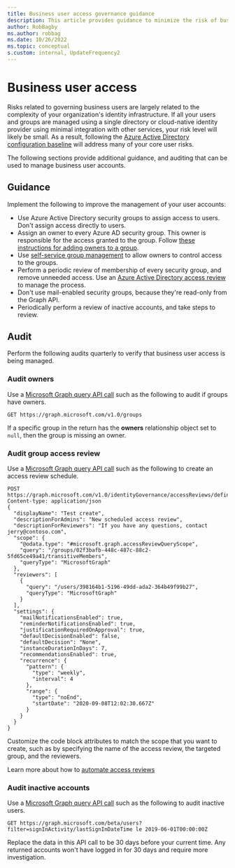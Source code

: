 ```yaml
---
title: Business user access governance guidance
description: This article provides guidance to minimize the risk of business users accessing applications along with auditing guidance.
author: RobBagby
ms.author: robbag
ms.date: 10/26/2022
ms.topic: conceptual
s.custom: internal, UpdateFrequency2
---
```


# Business user access

Risks related to governing business users are largely related to the complexity of your organization's identity infrastructure. If all your users and groups are managed using a single directory or cloud-native identity provider using minimal integration with other services, your risk level will likely be small. As a result, following the [Azure Active Directory configuration baseline](azure-ad-configuration.md) will address many of your core user risks.

The following sections provide additional guidance, and auditing that can be used to manage business user accounts.

## Guidance

Implement the following to improve the management of your user accounts:

- Use Azure Active Directory security groups to assign access to users. Don't assign access directly to users.
- Assign an owner to every Azure AD security group. This owner is responsible for the access granted to the group. Follow [these instructions for adding owners to a group](/azure/active-directory/fundamentals/how-to-manage-groups).
- Use [self-service group management](/azure/active-directory/enterprise-users/groups-self-service-management) to allow owners to control access to the groups.
- Perform a periodic review of membership of every security group, and remove unneeded access. Use an [Azure Active Directory access review](/azure/active-directory/governance/create-access-review) to manage the process.
- Don't use mail-enabled security groups, because they're read-only from the Graph API.
- Periodically perform a review of inactive accounts, and take steps to review.

## Audit

Perform the following audits quarterly to verify that business user access is being managed.

### Audit owners

Use a [Microsoft Graph query API call](/graph/api/authorizationpolicy-get) such as the following to audit if groups have owners.

```http
GET https://graph.microsoft.com/v1.0/groups
```

If a specific group in the return has the **owners** relationship object set to `null`, then the group is missing an owner.

### Audit group access review

Use a [Microsoft Graph query API call](/graph/api/authorizationpolicy-get) such as the following to create an access review schedule.

```http
POST https://graph.microsoft.com/v1.0/identityGovernance/accessReviews/definitions
Content-type: application/json
{
  "displayName": "Test create",
  "descriptionForAdmins": "New scheduled access review",
  "descriptionForReviewers": "If you have any questions, contact jerry@contoso.com",
  "scope": {
    "@odata.type": "#microsoft.graph.accessReviewQueryScope",
    "query": "/groups/02f3bafb-448c-487c-88c2-5fd65ce49a41/transitiveMembers",
    "queryType": "MicrosoftGraph"
  },
  "reviewers": [
    {
      "query": "/users/398164b1-5196-49dd-ada2-364b49f99b27",
      "queryType": "MicrosoftGraph"
    }
  ],  
  "settings": {
    "mailNotificationsEnabled": true,
    "reminderNotificationsEnabled": true,
    "justificationRequiredOnApproval": true,
    "defaultDecisionEnabled": false,
    "defaultDecision": "None",
    "instanceDurationInDays": 7,
    "recommendationsEnabled": true,
    "recurrence": {
      "pattern": {
        "type": "weekly",
        "interval": 4
      },
      "range": {
        "type": "noEnd",
        "startDate": "2020-09-08T12:02:30.667Z"
      }
    }
  }
}
```

Customize the code block attributes to match the scope that you want to create, such as by specifying the name of the access review, the targeted group, and the reviewers.

Learn more about how to [automate access reviews](/graph/api/resources/accessreviewsv2-overview)

### Audit inactive accounts

Use a [Microsoft Graph query API call](/graph/api/authorizationpolicy-get) such as the following to audit inactive users.

```http
GET https://graph.microsoft.com/beta/users?filter=signInActivity/lastSignInDateTime le 2019-06-01T00:00:00Z
```

Replace the data in this API call to be 30 days before your current time. Any returned accounts won't have logged in for 30 days and require more investigation.
